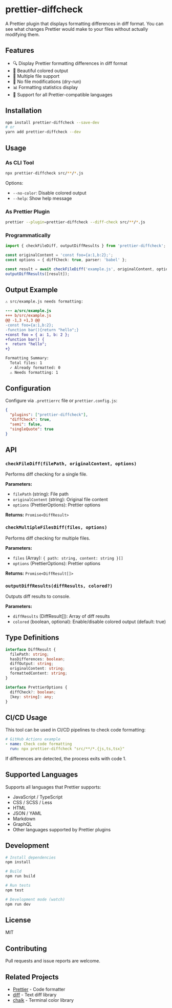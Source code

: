 # prettier-diffcheck

A Prettier plugin that displays formatting differences in diff format. You can see what changes Prettier would make to your files without actually modifying them.

## Features

- 🔍 Display Prettier formatting differences in diff format
- 🎨 Beautiful colored output
- 📁 Multiple file support
- 🚫 No file modifications (dry-run)
- 📊 Formatting statistics display
- 🔧 Support for all Prettier-compatible languages

## Installation

```bash
npm install prettier-diffcheck --save-dev
# or
yarn add prettier-diffcheck --dev
```

## Usage

### As CLI Tool

```bash
npx prettier-diffcheck src/**/*.js
```

Options:
- `--no-color`: Disable colored output
- `--help`: Show help message

### As Prettier Plugin

```bash
prettier --plugin=prettier-diffcheck --diff-check src/**/*.js
```

### Programmatically

```typescript
import { checkFileDiff, outputDiffResults } from 'prettier-diffcheck';

const originalContent = 'const foo={a:1,b:2};';
const options = { diffCheck: true, parser: 'babel' };

const result = await checkFileDiff('example.js', originalContent, options);
outputDiffResults([result]);
```

## Output Example

```diff
⚠ src/example.js needs formatting:

--- a/src/example.js
+++ b/src/example.js
@@ -1,3 +1,3 @@
-const foo={a:1,b:2};
-function bar(){return "hello";}
+const foo = { a: 1, b: 2 };
+function bar() {
+  return "hello";
+}

Formatting Summary:
  Total files: 1
  ✓ Already formatted: 0
  ⚠ Needs formatting: 1
```

## Configuration

Configure via `.prettierrc` file or `prettier.config.js`:

```json
{
  "plugins": ["prettier-diffcheck"],
  "diffCheck": true,
  "semi": false,
  "singleQuote": true
}
```

## API

### `checkFileDiff(filePath, originalContent, options)`

Performs diff checking for a single file.

**Parameters:**
- `filePath` (string): File path
- `originalContent` (string): Original file content
- `options` (PrettierOptions): Prettier options

**Returns:** `Promise<DiffResult>`

### `checkMultipleFilesDiff(files, options)`

Performs diff checking for multiple files.

**Parameters:**
- `files` (Array): `{ path: string, content: string }[]`
- `options` (PrettierOptions): Prettier options

**Returns:** `Promise<DiffResult[]>`

### `outputDiffResults(diffResults, colored?)`

Outputs diff results to console.

**Parameters:**
- `diffResults` (DiffResult[]): Array of diff results
- `colored` (boolean, optional): Enable/disable colored output (default: true)

## Type Definitions

```typescript
interface DiffResult {
  filePath: string;
  hasDifferences: boolean;
  diffOutput: string;
  originalContent: string;
  formattedContent: string;
}

interface PrettierOptions {
  diffCheck?: boolean;
  [key: string]: any;
}
```

## CI/CD Usage

This tool can be used in CI/CD pipelines to check code formatting:

```yaml
# GitHub Actions example
- name: Check code formatting
  run: npx prettier-diffcheck "src/**/*.{js,ts,tsx}"
```

If differences are detected, the process exits with code 1.

## Supported Languages

Supports all languages that Prettier supports:

- JavaScript / TypeScript
- CSS / SCSS / Less
- HTML
- JSON / YAML
- Markdown
- GraphQL
- Other languages supported by Prettier plugins

## Development

```bash
# Install dependencies
npm install

# Build
npm run build

# Run tests
npm test

# Development mode (watch)
npm run dev
```

## License

MIT

## Contributing

Pull requests and issue reports are welcome.

## Related Projects

- [Prettier](https://prettier.io/) - Code formatter
- [diff](https://github.com/kpdecker/jsdiff) - Text diff library
- [chalk](https://github.com/chalk/chalk) - Terminal color library